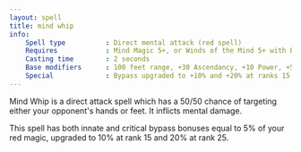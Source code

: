 ```yaml
---
layout: spell
title: mind whip
info:
    Spell type          : Direct mental attack (red spell)
    Requires            : Mind Magic 5+, or Winds of the Mind 5+ with Psionics
    Casting time        : 2 seconds
    Base modifiers      : 100 feet range, +30 Ascendancy, +10 Power, +5% bypass
    Special             : Bypass upgraded to +10% and +20% at ranks 15 and 25
---
```


Mind Whip is a direct attack spell which has a 50/50 chance of targeting 
either your opponent's hands or feet.  It inflicts mental damage.

This spell has both innate and critical bypass bonuses equal to 5% of your red 
magic, upgraded to 10% at rank 15 and 20% at rank 25.
